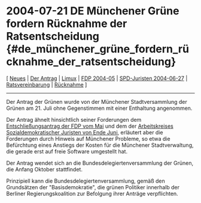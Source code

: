 # 2004-07-21 DE Münchener Grüne fordern Rücknahme der Ratsentscheidung {#de_münchener_grüne_fordern_rücknahme_der_ratsentscheidung}

\[ [ Neues](SwpatcninoDe "wikilink") \| [Der
Antrag](http://swpat.ffii.org/papiere/europarl0309/gruenemuc0407/index.de.html "wikilink")
\| [ Limux](Limux040723De "wikilink") \| [FDP
2004-05](http://swpat.ffii.org/papiere/europarl0309/fdp0405/index.de.html "wikilink")
\| [ SPD-Juristen 2004-06-27](SpdAsj040627De "wikilink") \| [
Ratsvereinbarung](Cons040518De "wikilink") \| [
Rücknahme](ConsReversDe04De "wikilink") \]

------------------------------------------------------------------------

Der Antrag der Grünen wurde von der Münchener Stadtversammlung der
Grünen am 21. Juli ohne Gegenstimmen mit einer Enthaltung angenommen.

Der Antrag ähnelt hinsichtlich seiner Forderungen dem
[Entschließungsantrag der FDP vom
Mai](http://swpat.ffii.org/papiere/europarl0309/fdp0405/index.de.html "wikilink")
und dem der [ Arbeitskreises Sozialdemokratischer Juristen von Ende
Juni](SpdAsj040627De "wikilink"), erläutert aber die Forderungen durch
Hinweis auf Münchener Probleme, so etwa die Befürchtung eines Anstiegs
der Kosten für die Münchener Stadtverwaltung, die gerade erst auf freie
Software umgestellt hat.

Der Antrag wendet sich an die Bundesdelegiertenversammlung der Grünen,
die Anfang Oktober stattfindet.

Prinzipiell kann die Bundesdelegiertenversammlung, gemäß den Grundsätzen
der \"Basisdemokratie\", die grünen Politiker innerhalb der Berliner
Regierungskoalition zur Befolgung ihrer Anträge verpflichten.
